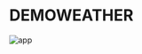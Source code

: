 # DEMOWEATHER
![app](https://user-images.githubusercontent.com/88577415/162622681-276ccd51-a15f-411a-84a8-dd655f389e60.png)
